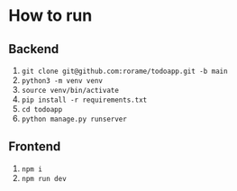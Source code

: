 # How to run
## Backend
1. `git clone git@github.com:rorame/todoapp.git -b main`
2. `python3 -m venv venv`
3. `source venv/bin/activate`
4. `pip install -r requirements.txt`
5. `cd todoapp`
6. `python manage.py runserver`

## Frontend
1. `npm i`
2. `npm run dev`

